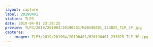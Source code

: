 ```yaml
---
layout: capture
label: 20190401
station: TLP3
date: 2019-04-01 23:38:25
preview: TLP3/2019/201904/20190401/M20190401_233825_TLP_3P.jpg
capturas:
  - imagem: TLP3/2019/201904/20190401/M20190401_233825_TLP_3P.jpg
---
```

